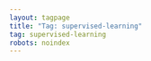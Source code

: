 ```yaml
---
layout: tagpage
title: "Tag: supervised-learning"
tag: supervised-learning
robots: noindex
---
```

